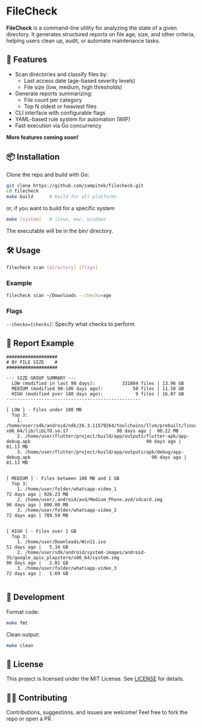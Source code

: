 # FileCheck

**FileCheck** is a command-line utility for analyzing the state of a given directory. It generates structured reports on file age, size, and other criteria, helping users clean up, audit, or automate maintenance tasks.

## 🚀 Features

- Scan directories and classify files by:
  - Last access date (age-based severity levels)
  - File size (low, medium, high thresholds)
- Generate reports summarizing:
  - File count per category
  - Top N oldest or heaviest files
- CLI interface with configurable flags
- YAML-based rule system for automation (WIP)
- Fast execution via Go concurrency

**More features coming soon!**

## 📦 Installation

Clone the repo and build with Go:

```bash
git clone https://github.com/zampitek/filecheck.git
cd filecheck
make build 		# build for all platforms
```
or, if you want to build for a specific system
```bash
make [system]   # linux, mac, windows
```

The executable will be in the bin/ directory.


## 🛠 Usage

```bash
filecheck scan [directory] [flags]
```

### Example

```bash 
filecheck scan ~/Downloads --checks=age
```

### Flags

`--checks=[checks]`: Specify what checks to perform

## 📁 Report Example

```
###################
# BY FILE SIZE    #
###################

--- SIZE GROUP SUMMARY ---
  LOW (modified in last 90 days):          331804 files | 13.96 GB
  MEDIUM (modified 90-180 days ago):           50 files | 11.50 GB
  HIGH (modified pver 180 days ago):            9 files | 16.07 GB
--------------------------------------------------

[ LOW ] - Files under 100 MB
  Top 3:
    1. /home/user/sdk/android/ndk/26.3.11579264/toolchains/llvm/prebuilt/linux-x86_64/lib/libLTO.so.17                  90 days ago |  90.22 MB
    2. /home/user/flutter/project/build/app/outputs/flutter-apk/app-debug.apk                                           90 days ago |  81.13 MB
    3. /home/user/flutter/project/build/app/outputs/apk/debug/app-debug.apk                                             90 days ago |  81.13 MB


[ MEDIUM ] - Files between 100 MB and 1 GB
  Top 3:
    1. /home/user/folder/whatsapp-video_1                                                                               72 days ago | 926.23 MB
    2. /home/user/.android/avd/Medium_Phone.avd/sdcard.img                                                              90 days ago | 800.00 MB
    3. /home/user/folder/whatsapp-video_2                                                                               72 days ago | 789.59 MB


[ HIGH ] - Files over 1 GB
  Top 3:
    1. /home/user/Downloads/Win11.iso                                                                                    51 days ago |   5.34 GB
    2. /home/user/sdk/android/system-images/android-35/google_apis_playstore/x86_64/system.img                           90 days ago |   2.01 GB
    3. /home/user/folder/whatsapp-video_3                                                                                72 days ago |   1.69 GB


```

## 🧪 Development

Format code:
```bash
make fmt
```

Clean output:
```bash
make clean
```

## 🧾 License
This project is licensed under the MIT License. See [LICENSE](./LICENSE) for details.

## 🙋‍♂️ Contributing
Contributions, suggestions, and issues are welcome! Feel free to fork the repo or open a PR.